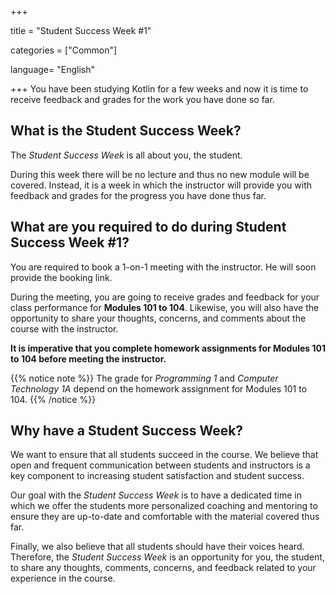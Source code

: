 +++

title = "Student Success Week #1"

categories = ["Common"]

language= "English"

+++
You have been studying Kotlin for a few weeks and now it is time to receive feedback and grades for the work you have done so far.

## What is the Student Success Week?
The *Student Success Week* is all about you, the student. 

During this week there will be no lecture and thus no new module will be covered. Instead, it is a week in which the instructor will provide you with feedback and grades for the progress you have done thus far.

## What are you required to do during Student Success Week #1?
You are required to book a 1-on-1 meeting with the instructor. He will soon provide the booking link.

During the meeting, you are going to receive grades and feedback for your class performance for **Modules 101 to 104**. Likewise, you will also have the opportunity to share your thoughts, concerns, and comments about the course with the instructor.

**It is imperative that you complete homework assignments for Modules 101 to 104 before meeting the instructor.**

{{% notice note %}}
The grade for *Programming 1* and *Computer Technology 1A* depend on the homework assignment for Modules 101 to 104.
{{% /notice %}}

## Why have a Student Success Week?
We want to ensure that all students succeed in the course. We believe that open and frequent communication between students and instructors is a key component to increasing student satisfaction and student success.

Our goal with the *Student Success Week* is to have a dedicated time in which we offer the students more personalized coaching and mentoring to ensure they are up-to-date and comfortable with the material covered thus far.

Finally, we also believe that all students should have their voices heard. Therefore, the *Student Success Week* is an opportunity for you, the student, to share any thoughts, comments, concerns, and feedback related to your experience in the course.
